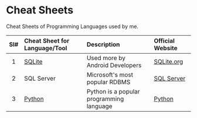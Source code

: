 # Cheat Sheets

Cheat Sheets of Programming Languages used by me.


| Sl# | Cheat Sheet for Language/Tool | Description | Official Website |
|:---:|:-----------|:---------|:------------|
| 1 | [SQLite](./SQLite.md) | Used more by Android Developers | [SQLite.org](https://www.sqlite.org/index.html) |
| 2 | SQL Server | Microsoft's most popular RDBMS | [SQL Server](https://www.microsoft.com/sql-server/) |
| 3 | [Python](./Python.md) | Python is a popular programming language | [Python](https://www.python.org/) |
